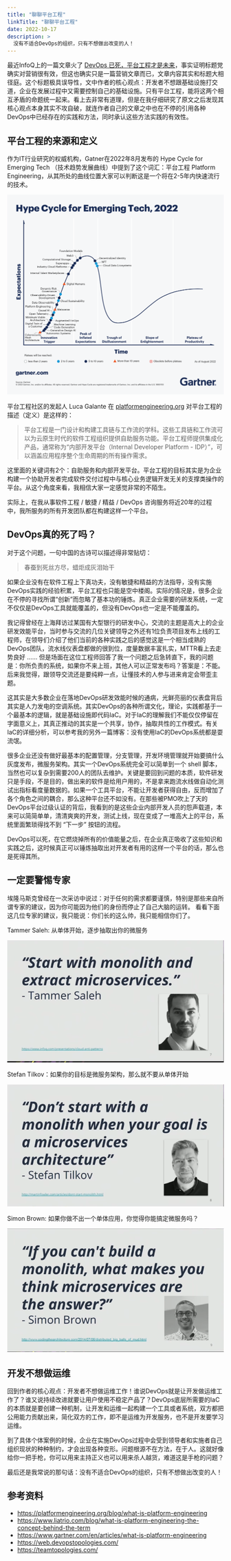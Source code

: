 ```yaml
---
title: "聊聊平台工程"
linkTitle: "聊聊平台工程"
date: 2022-10-17
description: >
  没有不适合DevOps的组织，只有不想做出改变的人！
---
```


最近InfoQ上的一篇文章火了 [DevOps 已死，平台工程才是未来](https://mp.weixin.qq.com/s/c1p3PlLMeVAgjHMvUGja7g)，事实证明标题党确实对营销很有效，但这也确实只是一篇营销文章而已，文章内容其实和标题大相径庭。这个标题极具误导性，文中作者的核心观点：开发者不想跟基础设施打交道，企业在发展过程中又需要控制自己的基础设施。只有平台工程，能将这两个相互矛盾的命题统一起来。看上去非常有道理，但是在我仔细研究了原文之后发现其核心观点本身其实不攻自破，就连作者自己的文章之中也在不停的引用各种DevOps中已经存在的实践和方法，同时承认这些方法实践的有效性。

## 平台工程的来源和定义

作为IT行业研究的权威机构，Gatner在2022年8月发布的 Hype Cycle for Emerging Tech （技术趋势发展曲线）中提到了这个词汇：平台工程 Platform Engineering，从其所处的曲线位置大家可以判断这是一个将在2-5年内快速流行的技术。

![Hype Cycle for Emerging Tech](images/gartner-hype-cycle-2022.png)

平台工程社区的发起人 Luca Galante 在 [platformengineering.org](http://platformengineering.org/) 对平台工程的描述（定义）是这样的：

> 平台工程是一门设计和构建工具链与工作流的学科。这些工具链和工作流可以为云原生时代的软件工程组织提供自助服务功能。平台工程师提供集成化产品，通常称为“内部开发平台（Internal Developer Platform - IDP）”，可以涵盖应用程序整个生命周期的所有操作需求。

这里面的关键词有2个：自助服务和内部开发平台。平台工程的目标其实是为企业构建一个协助开发者完成软件交付过程中与核心业务逻辑开发无关的支撑类操作的平台。从这个角度来看，我相信大家一定感觉非常的不陌生。

实际上，在我从事软件工程 / 敏捷 / 精益 / DevOps 咨询服务将近20年的过程中，我所服务的所有开发团队都在构建这样一个平台。

## DevOps真的死了吗？

对于这个问题，一句中国的古诗可以描述得非常贴切：

> 春蚕到死丝方尽，蜡炬成灰泪始干

如果企业没有在软件工程上下真功夫，没有敏捷和精益的方法指导，没有实施DevOps实践的经验积累，平台工程也只能是空中楼阁。实际的情况是，很多企业在不停的寻找所谓“创新”而忽略了基本功的锤炼。真正企业需要的研发系统，一定不仅仅是DevOps工具就能覆盖的，但没有DevOps也一定是不能覆盖的。

我记得曾经在上海拜访过某国有大型银行的研发中心，交流的主题是高大上的企业研发效能平台，当时参与交流的几位关键领导之外还有1位负责项目发布上线的工程师，在领导们介绍了他们当前的各种实践之后的感觉这是一个相当成熟的DevOps团队，流水线仪表盘都做的很到位，度量数据丰富扎实，MTTR看上去走势良好 ...... 但是场面在这位工程师回答了我一个问题之后急转直下，我的问题是：你所负责的系统，如果你不来上班，其他人可以正常发布吗？答案是：不能。后来我觉得，跟领导交流还是要纯粹一点，让懂技术的人参与进来肯定会带歪主题。

这其实是大多数企业在落地DevOps研发效能时候的通病，光鲜亮丽的仪表盘背后其实是人力发电的空调系统。其实DevOps的各种所谓文化，理论，实践都基于一个最基本的逻辑，就是基础设施即代码IaC。对于IaC的理解我们不能仅仅停留在字面意义上，其真正推动的其实是一个共享，协作，抽取共性的工作模式。有关IaC的详细分析，可以参考我的另外一篇博客：没有使用IaC的DevOps系统都是耍流氓。

很多企业还没有做好最基本的配置管理，分支管理，开发环境管理就开始要搞什么灰度发布，微服务架构。其实一个DevOps系统完全可以简单到一个 shell 脚本，当然也可以复杂到需要200人的团队去维护。关键是要回到问题的本质，软件研发只是手段，不是目的，做出来的软件是给用户用的，不是拿来跑流水线做自动化测试出指标看度量数据的。如果一个工具平台，不能让开发者获得自由，反而增加了各个角色之间的耦合，那么这种平台还不如没有。在那些被PMO吹上了天的DevOps平台过级认证的背后，我看到的是这些企业内部开发人员的怨声载道，本来可以简简单单，清清爽爽的开发，测试上线，现在变成了一堆高大上的平台，系统里面繁琐得找不到 “下一步” 按钮的流程。

DevOps可以死，在它燃烧掉所有的价值能量之后，在企业真正吸收了这些知识和实践之后，这时候真正可以锤炼抽取出对开发者有用的这样一个平台的话，那么也是死得其所。

## 一定要警惕专家

埃隆马斯克曾经在一次采访中说过：对于任何的需求都要谨慎，特别是那些来自所谓专家的建议，因为你可能因为他们的身份而停止了自己大脑的运转。
看看下面这几位专家的建议，我只能说：你们长的这么帅，我只能相信你们了。

Tammer Saleh: 从单体开始，逐步抽取出你的微服务

![图片](images/TammerSaleh.png)

Stefan Tilkov：如果你的目标是微服务架构，那么就不要从单体开始

![图片](images/StefanTilkov.png)

Simon Brown: 如果你做不出一个单体应用，你觉得你能搞定微服务吗？

![图片](images/SimonBrown.png)

## 开发不想做运维

回到作者的核心观点：开发者不想做运维工作！谁说DevOps就是让开发做运维工作了？谁又说持续改进就要让用户使用不稳定产品了？DevOps底层所需要的IaC的本质就是要创建一种机制，让开发和运维一起构建一个工具或者系统，双方都把公用能力贡献出来，简化双方的工作，即不是运维为开发服务，也不是开发要学习运维。

到了具体个体案例的时候，企业在实施DevOps过程中会受到领导者和实施者自己组织现状的种种制约，才会出现各种变形。问题根源不在方法，在于人。这就好像给你一把手枪，你可以用来主持正义也可以用来杀人越货，难道这是手枪的问题？

最后还是我常说的那句话：没有不适合DevOps的组织，只有不想做出改变的人！

## 参考资料

- https://platformengineering.org/blog/what-is-platform-engineering
- https://www.liatrio.com/blog/what-is-platform-engineering-the-concept-behind-the-term
- https://www.gartner.com/en/articles/what-is-platform-engineering
- https://web.devopstopologies.com/
- https://teamtopologies.com/


